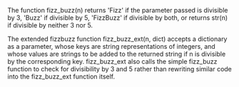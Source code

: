 The function fizz_buzz(n) returns 'Fizz' if the parameter passed is divisible by 3, 'Buzz' if divisible by 5, 'FizzBuzz' if divisible by both, or returns str(n) if divisible by neither 3 nor 5.

The extended fizzbuzz function fizz_buzz_ext(n, dict) accepts a dictionary as a parameter, whose keys are string representations of integers, and whose values are strings to be added to the returned string if n is divisible by the corresponding key. fizz_buzz_ext also calls the simple fizz_buzz function to check for divisibility by 3 and 5 rather than rewriting similar code into the fizz_buzz_ext function itself.